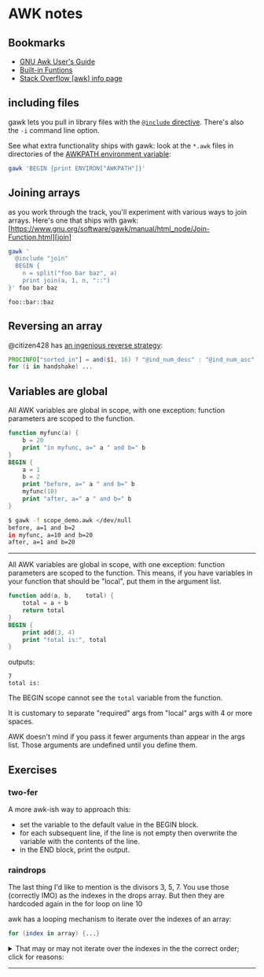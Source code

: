 # AWK notes

## Bookmarks

- [GNU Awk User's Guide](https://www.gnu.org/software/gawk/manual/html_node/index.html)
- [Built-in Funtions](https://www.gnu.org/software/gawk/manual/html_node/Built_002din.html)
- [Stack Overflow \[awk\] info page](https://stackoverflow.com/tags/awk/info)

## including files

gawk lets you pull in library files with the [`@include` directive][include].
There's also the `-i` command line option.

See what extra functionality ships with gawk: look at the `*.awk` files in
directories of the [AWKPATH environment variable][AWKPATH]:
```sh
gawk 'BEGIN {print ENVIRON["AWKPATH"]}'
```

## Joining arrays

as you work through the track, you'll experiment with various ways to join arrays.
Here's one that ships with gawk: [https://www.gnu.org/software/gawk/manual/html_node/Join-Function.html][join]
```sh
gawk '
  @include "join"
  BEGIN {
    n = split("foo bar baz", a)
    print join(a, 1, n, "::")
}' foo bar baz
```
```none
foo::bar::baz
```

## Reversing an array

@citizen428 has [an ingenious reverse strategy](https://exercism.org/tracks/awk/exercises/secret-handshake/solutions/citizen428):
```awk
PROCINFO["sorted_in"] = and($1, 16) ? "@ind_num_desc" : "@ind_num_asc"
for (i in handshake) ...
```

## Variables are global

All AWK variables are global in scope, with one exception: 
function parameters are scoped to the function.

```awk
function myfunc(a) {
    b = 20
    print "in myfunc, a=" a " and b=" b
}
BEGIN {
    a = 1
    b = 2
    print "before, a=" a " and b=" b
    myfunc(10)
    print "after, a=" a " and b=" b
}
```
```sh
$ gawk -f scope_demo.awk </dev/null
before, a=1 and b=2
in myfunc, a=10 and b=20
after, a=1 and b=20
```

---

All AWK variables are global in scope, with one exception:
function parameters are scoped to the function.
This means, if you have variables in your function that should be "local",
put them in the argument list.

```awk
function add(a, b,    total) {
    total = a + b
    return total
}
BEGIN {
    print add(3, 4)
    print "total is:", total
}
```
outputs:
```none
7
total is:
```
The BEGIN scope cannot see the `total` variable from the function.

It is customary to separate "required" args from "local" args with 4 or more spaces.

AWK doesn't mind if you pass it fewer arguments than appear in the args list.
Those arguments are undefined until you define them.

## Exercises

<!-- ------------------------------------- -->

### two-fer

A more awk-ish way to approach this:
* set the variable to the default value in the BEGIN block.
* for each subsequent line, if the line is not empty then overwrite the variable with the contents of the line.
* in the END block, print the output.

### raindrops

The last thing I'd like to mention is the divisors 3, 5, 7. You use those (correctly IMO) as the indexes in the drops array. But then they are hardcoded again in the for loop on line 10

awk has a looping mechanism to iterate over the indexes of an array:
```awk
for (index in array) {...}
```

<details><summary>That may or may not iterate over the indexes in the the correct order; click for reasons:</summary>
  
---
  
Keep in mind that awk only has one kind of array, the associative array. The default iteration order is undefined (this is common to many programming languages).

GNU awk lets you control the iteration order in several ways
* order by _index_, numerically or alphabetically, increasing or decreasing
* order by _value_, numerically or alphabetically, increasing or decreasing
* with a custom sorting function

More details at [Using Predefined Array Scanning Orders with gawk](https://www.gnu.org/software/gawk/manual/html_node/Controlling-Array-Traversal.html) in the manual.
</details>


---

[include]: https://www.gnu.org/software/gawk/manual/html_node/Include-Files.html
[AWKPATH]: https://www.gnu.org/software/gawk/manual/html_node/AWKPATH-Variable.html
[join]: https://www.gnu.org/software/gawk/manual/html_node/Join-Function.html
